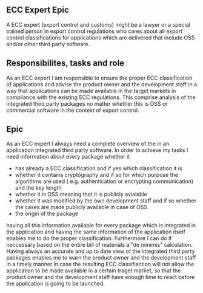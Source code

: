 ## ECC Expert Epic 
 A ECC expert (export control and customs) might be a lawyer or a special trained person in export control regulations who cares about all export control classifications for applications which are delivered that include OSS and/or other third party software.

## Responsibilites, tasks and role 
As an ECC expert I am responsible to ensure the proper ECC classification of applications and advise the product owner and the development staff in a way that applications can be made available in the target markets in compliance with the existing ECC regulations. This comprise analysis of the integrated third party packages no matter whether this is OSS or commercial software in the context of export control.


## Epic

As an ECC expert I always need a complete overview of the in an application integrated third party software. In order to achieve my tasks I need information about every package whether it
* has already a ECC classification and if yes which classification it is
* whether it contains cryptography and if so for which purpose the algorithms are used ( e.g. authentication or encrypting communication) and the key length 
* whether it is OSS meaning that it is publicly avialable
* whether it was modified by the own development staff and if so whether the cases are made publicly available in case of OSS
* the origin of the package 

having all this information available for every package which is integrated in the application and having the same information of the application itself enables me to do the proper classification. Furthermore I can do if neccessary based on the entire bill of materials a "de minimis" calculation. Having always an accurate and up to date view of the integrated third party packages enables me to warn the product owner and the development staff in a timely manner in case the resulting ECC classifiaction will not allow the application to be made available in a certain traget market, so that the product owner and the development staff have enough time to react before the application is going to be launched.

